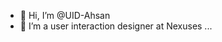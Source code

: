 - 👋 Hi, I’m @UID-Ahsan
- 👀 I’m a user interaction designer at Nexuses
 ...

<!---
UID-Ahsan/UID-Ahsan is a ✨ special ✨ repository because its `README.md` (this file) appears on your GitHub profile.
You can click the Preview link to take a look at your changes.
--->
